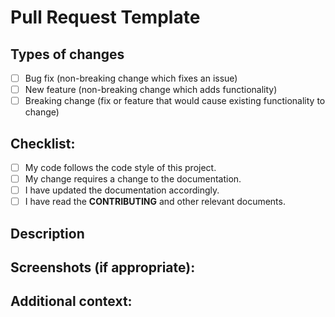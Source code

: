 # Pull Request Template

## Types of changes

- [ ] Bug fix (non-breaking change which fixes an issue)
- [ ] New feature (non-breaking change which adds functionality)
- [ ] Breaking change (fix or feature that would cause existing functionality to change)

## Checklist:

- [ ] My code follows the code style of this project.
- [ ] My change requires a change to the documentation.
- [ ] I have updated the documentation accordingly.
- [ ] I have read the **CONTRIBUTING** and other relevant documents.

## Description

<!--- Describe your changes in detail -->

## Screenshots (if appropriate):

## Additional context:

<!--- Add any other context about the problem here e.g. related issues, stack traces, etc. -->
